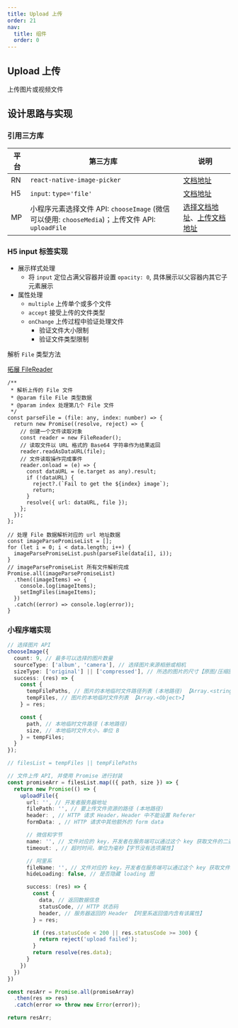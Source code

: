 ```yaml
---
title: Upload 上传
order: 21
nav:
  title: 组件
  order: 0
---
```


## Upload 上传

上传图片或视频文件

## 设计思路与实现

### 引用三方库

| 平台 | 第三方库                                                                                        | 说明                                                                                                                                                                                                         |
| ---- | ----------------------------------------------------------------------------------------------- | ------------------------------------------------------------------------------------------------------------------------------------------------------------------------------------------------------------ |
| RN   | `react-native-image-picker`                                                                     | [文档地址](https://www.npmjs.com/package/react-native-image-picker)                                                                                                                                          |
| H5   | `input`: `type='file'`                                                                          | [文档地址](https://developer.mozilla.org/zh-CN/docs/Web/HTML/Element/Input/file)                                                                                                                             |
| MP   | 小程序元素选择文件 API: `chooseImage` (微信可以使用: `chooseMedia`)；上传文件 API: `uploadFile` | [选择文档地址](https://developers.weixin.qq.com/miniprogram/dev/api/media/image/wx.chooseImage.html)、[上传文档地址](https://developers.weixin.qq.com/miniprogram/dev/api/network/upload/wx.uploadFile.html) |

### H5 input 标签实现

- 展示样式处理
  - 将 `input` 定位占满父容器并设置 `opacity: 0`, 具体展示以父容器内其它子元素展示
- 属性处理
  - `multiple` 上传单个或多个文件
  - `accept` 接受上传的文件类型
  - `onChange` 上传过程中验证处理文件
    - 验证文件大小限制
    - 验证文件类型限制

解析 `File` 类型方法

[拓展 FileReader](https://developer.mozilla.org/zh-CN/docs/Web/API/FileReader)

```tsx | pure
/**
 * 解析上传的 File 文件
 * @param file File 类型数据
 * @param index 处理第几个 File 文件
 */
const parseFile = (file: any, index: number) => {
  return new Promise((resolve, reject) => {
    // 创建一个文件读取对象
    const reader = new FileReader();
    // 读取文件以 URL 格式的 Base64 字符串作为结果返回
    reader.readAsDataURL(file);
    // 文件读取操作完成事件
    reader.onload = (e) => {
      const dataURL = (e.target as any).result;
      if (!dataURL) {
        reject?.(`Fail to get the ${index} image`);
        return;
      }
      resolve({ url: dataURL, file });
    };
  });
};

// 处理 File 数据解析对应的 url 地址数据
const imageParsePromiseList = [];
for (let i = 0; i < data.length; i++) {
  imageParsePromiseList.push(parseFile(data[i], i));
}
// imageParsePromiseList 所有文件解析完成
Promise.all(imageParsePromiseList)
  .then((imageItems) => {
    console.log(imageItems);
    setImgFiles(imageItems);
  })
  .catch((error) => console.log(error));
}
```

### 小程序端实现

```ts
// 选择图片 API
chooseImage({
  count: 9, // 最多可以选择的图片数量
  sourceType: ['album', 'camera'], // 选择图片来源相册或相机
  sizeType: ['original'] || ['compressed'], // 所选的图片的尺寸【原图/压缩图】【字节小程序 API 没有该属性】
  success: (res) => {
    const {
      tempFilePaths, // 图片的本地临时文件路径列表 (本地路径) 【Array.<string>】
      tempFiles, // 图片的本地临时文件列表 【Array.<Object>】
    } = res;

    const {
      path, // 本地临时文件路径 (本地路径)
      size, // 本地临时文件大小，单位 B
    } = tempFiles;
  }
});

// filesList = tempFiles || tempFilePaths

// 文件上传 API, 并使用 Promise 进行封装
const promiseArr = filesList.map(({ path, size }) => {
  return new Promise(() => {
    uploadFile({
      url: '', // 开发者服务器地址
      filePath: '', // 要上传文件资源的路径 (本地路径)
      header: , // HTTP 请求 Header，Header 中不能设置 Referer
      formData: , // HTTP 请求中其他额外的 form data

      // 微信和字节
      name: '', // 文件对应的 key，开发者在服务端可以通过这个 key 获取文件的二进制内容
      timeout: , // 超时时间，单位为毫秒【字节没有选项属性】

      // 阿里系
      fileName: '', // 文件对应的 key，开发者在服务端可以通过这个 key 获取文件的二进制内容
      hideLoading: false, // 是否隐藏 loading 图

      success: (res) => {
        const {
          data, // 返回数据信息
          statusCode, // HTTP 状态码
          header, // 服务器返回的 Header 【阿里系返回值内含有该属性】
        } = res;

        if (res.statusCode < 200 || res.statusCode >= 300) {
          return reject('upload failed');
        }
        return resolve(res.data);
      }
    })
  })
})

const resArr = Promise.all(promiseArray)
  .then(res => res)
  .catch(error => throw new Error(error));

return resArr;
```
